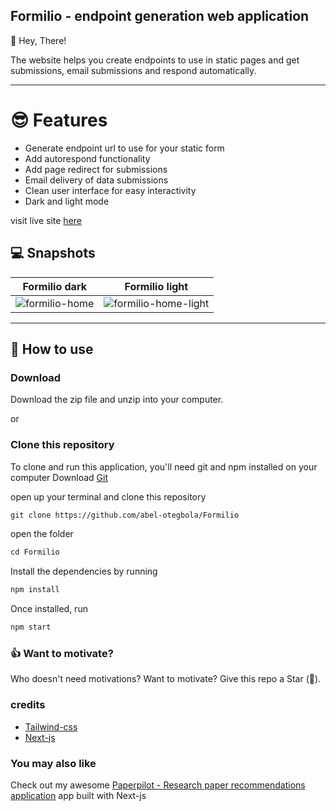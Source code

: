 ## Formilio - endpoint generation web application

👋 Hey, There! 

The website helps you create endpoints to use in static pages and get submissions, email submissions and respond automatically.

<hr>

# 😎 Features

- Generate endpoint url to use for your static form
- Add autorespond functionality
- Add page redirect for submissions
- Email delivery of data submissions
- Clean user interface for easy interactivity
- Dark and light mode

visit live site [here](https://formilio.com)

## 💻 Snapshots

Formilio dark             |  Formilio light
:-------------------------:|:-------------------------:
![formilio-home](https://github.com/abel-otegbola/Formilio/assets/59369762/c03c7b12-4605-4efc-a1a6-f2887538c3e9) | ![formilio-home-light](https://github.com/abel-otegbola/Formilio/assets/59369762/fe9e7faa-d886-4151-b636-4cda7686bc61)








<hr>

## 🤔 How to use

### Download
Download the zip file and unzip into your computer.

or


### Clone this repository
To clone and run this application, you'll need git and npm installed on your computer
Download [Git](https://git-scm.com)

open up your terminal and clone this repository

```md
git clone https://github.com/abel-otegbola/Formilio
```

open the folder 

```md
cd Formilio
```

Install the dependencies by running

```md
npm install
```

Once installed, run

```md
npm start
```

### 👍 Want to motivate?
Who doesn't need motivations? Want to motivate? Give this repo a Star (🌟).

### credits
- [Tailwind-css](https://tailwindcss.com/docs/guides/nextjs)
- [Next-js](https://nextjs.org)

### You may also like
Check out my awesome [Paperpilot - Research paper recommendations application](https://github.com/abel-otegbola/Paperpilot) app built with Next-js

